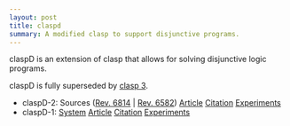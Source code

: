 ```yaml
---
layout: post
title: claspd
summary: A modified clasp to support disjunctive programs.
---
```

claspD is an extension of clasp that allows for solving disjunctive logic programs.

claspD is fully superseded by [clasp 3](/clasp/).

* claspD-2: Sources ([Rev. 6814](http://www.cs.uni-potsdam.de/claspD/files/claspD-2.0-R6814-src.tar.gz) 
                     | [Rev. 6582](http://www.cs.uni-potsdam.de/claspD/files/claspD-2.0-src.tar.gz))
            [Article](http://www.cs.uni-potsdam.de/wv/pdfformat/gekasc13a.pdf)
            [Citation](http://www.cs.uni-potsdam.de/wv/bibtex/gekasc13a.bib)
            [Experiments](http://www.cs.uni-potsdam.de/claspD/files/experiments.tar.gz)
* claspD-1: [System](https://sourceforge.net/projects/potassco/files/claspD/)
            [Article](https://www.cs.uni-potsdam.de/wv/pdfformat/drgegrkakoossc08a.pdf)
            [Citation](https://www.cs.uni-potsdam.de/wv/bibtex/drgegrkakoossc08a.bib)
            [Experiments](http://www.cs.uni-potsdam.de/claspD/index-old.php?page=experiments)
